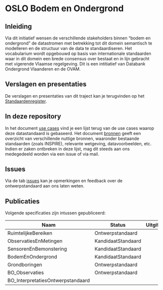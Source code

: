 # OSLO Bodem en Ondergrond

## Inleiding

Via dit initiatief wensen de verschillende stakeholders binnen “bodem en ondergrond” de datastromen met betrekking tot dit domein semantisch te modelleren en de structuur van de data te standaardiseren. Het vocabularium wordt opgebouwd op basis van internationale standaarden waar in dit domein een brede consensus over bestaat en in lijn gebracht met vigerende Vlaamse regelgeving. Dit is een intitiatief van Databank Ondergrond Vlaanderen en de OVAM.

## Verslagen en presentaties

De verslagen en presentaties van dit traject kan je terugvinden op het [Standaardenregister](https://data.vlaanderen.be/standaarden/standaarden-in-ontwikkeling/bodem-en-ondergrond/index.html).

## In deze repository

In het document [use cases](resources/useCases.md) vind je een lijst terug van de use cases waarop deze datastandaard is gebaseerd. Het document [bronnen](resources/bronnen.md) geeft een overzicht van verschillende nuttige bronnen, waaronder bestaande standaarden (zoals INSPIRE), relevante wetgeving, datavoorbeelden, etc. Indien er zaken ontbreken in deze lijst, mag dit steeds aan ons medegedeeld worden via een issue of via mail.

## Issues

Via de tab [issues](https://github.com/Informatievlaanderen/OSLOthema-bodemEnOndergrond/issues) kan je opmerkingen en feedback over de ontwerpstandaard aan ons laten weten.

## Publicaties

Volgende specificaties zijn intussen gepubliceerd:

| Naam|Status|Uitgiftedatum|AP|VOC|
| --- |--- |---|---|---|
|RuimtelijkeBereiken|Ontwerpstandaard||||
|ObservatiesEnMetingen|KandidaatStandaard||||
|SensorenEnBemonstering|KandidaatStandaard||||
|BodemEnOndergrond|KandidaatStandaard||||
|Grondboringen|Ontwerpstandaard||||
|BO_Observaties|Ontwerpstandaard||||
|BO_InterpretatiesOntwerpstandaard|||||
